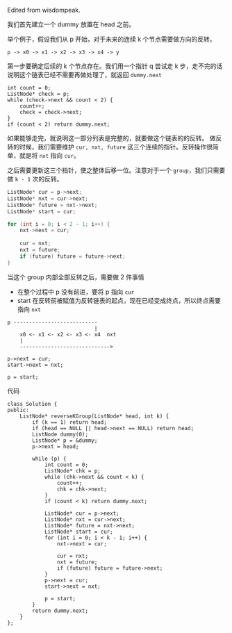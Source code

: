 Edited from wisdompeak.

我们首先建立一个 dummy 放置在 head 之前。

举个例子，假设我们从 p 开始，对于未来的连续 k 个节点需要做方向的反转。
```
p -> x0 -> x1 -> x2 -> x3 -> x4 -> y
```

第一步要确定后续的 k 个节点存在。我们用一个指针 q 尝试走 k 步，走不完的话说明这个链表已经不需要再做处理了，就返回 `dummy.next`
```    
int count = 0;
ListNode* check = p;
while (check->next && count < 2) {
    count++;
    check = check->next;
}
if (count < 2) return dummy.next;
```
如果能够走完，就说明这一部分列表是完整的，就要做这个链表的的反转。
做反转的时候，我们需要维护 `cur, nxt, future` 这三个连续的指针。反转操作很简单，就是将 `nxt` 指向 `cur`。

之后需要更新这三个指针，使之整体后移一位。注意对于一个 `group`，我们只需要做 `k - 1` 次的反转。
```cpp
ListNode* cur = p->next;
ListNode* nxt = cur->next;
ListNode* future = nxt->next;
ListNode* start = cur;

for (int i = 0; i < 2 - 1; i++) {
    nxt->next = cur;
    
    cur = nxt;
    nxt = future;
    if (future) future = future->next;
}
```

当这个 group 内部全部反转之后，需要做 2 件事情
- 在整个过程中 p 没有前进，要将 p 指向 `cur`
- start 在反转前被赋值为反转链表的起点，现在已经变成终点，所以终点需要指向 `nxt`
```
p --------------------------- 
                            |
    x0 <- x1 <- x2 <- x3 <- x4  nxt
    |
    ----------------------------->
```
```
p->next = cur;
start->next = nxt;

p = start;
```

代码
```
class Solution {
public:
    ListNode* reverseKGroup(ListNode* head, int k) {
        if (k == 1) return head;
        if (head == NULL || head->next == NULL) return head;
        ListNode dummy(0);
        ListNode* p = &dummy;
        p->next = head;
        
        while (p) {
            int count = 0;
            ListNode* chk = p;
            while (chk->next && count < k) {
                count++;
                chk = chk->next;
            }
            if (count < k) return dummy.next;
            
            ListNode* cur = p->next;
            ListNode* nxt = cur->next;
            ListNode* future = nxt->next;
            ListNode* start = cur;
            for (int i = 0; i < k - 1; i++) {
                nxt->next = cur;
                
                cur = nxt;
                nxt = future;
                if (future) future = future->next;
            }
            p->next = cur;
            start->next = nxt;
            
            p = start;
        }
        return dummy.next;
    }
};
```